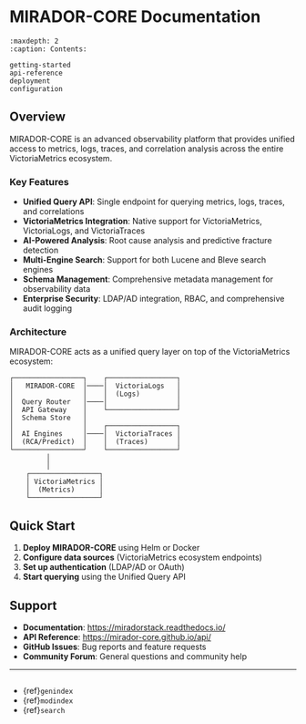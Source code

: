 # MIRADOR-CORE Documentation

```{toctree}
:maxdepth: 2
:caption: Contents:

getting-started
api-reference
deployment
configuration
```

## Overview

MIRADOR-CORE is an advanced observability platform that provides unified access to metrics, logs, traces, and correlation analysis across the entire VictoriaMetrics ecosystem.

### Key Features

- **Unified Query API**: Single endpoint for querying metrics, logs, traces, and correlations
- **VictoriaMetrics Integration**: Native support for VictoriaMetrics, VictoriaLogs, and VictoriaTraces
- **AI-Powered Analysis**: Root cause analysis and predictive fracture detection
- **Multi-Engine Search**: Support for both Lucene and Bleve search engines
- **Schema Management**: Comprehensive metadata management for observability data
- **Enterprise Security**: LDAP/AD integration, RBAC, and comprehensive audit logging

### Architecture

MIRADOR-CORE acts as a unified query layer on top of the VictoriaMetrics ecosystem:

```
┌─────────────────┐    ┌─────────────────┐
│   MIRADOR-CORE  │────│  VictoriaLogs   │
│                 │    │  (Logs)         │
│  Query Router   │────│                 │
│  API Gateway    │    └─────────────────┘
│  Schema Store   │
│                 │    ┌─────────────────┐
│  AI Engines     │────│  VictoriaTraces │
│  (RCA/Predict)  │    │  (Traces)       │
└─────────────────┘    └─────────────────┘
         │
         │
    ┌─────────────────┐
    │ VictoriaMetrics │
    │  (Metrics)      │
    └─────────────────┘
```

## Quick Start

1. **Deploy MIRADOR-CORE** using Helm or Docker
2. **Configure data sources** (VictoriaMetrics ecosystem endpoints)
3. **Set up authentication** (LDAP/AD or OAuth)
4. **Start querying** using the Unified Query API

## Support

- **Documentation**: https://miradorstack.readthedocs.io/
- **API Reference**: https://mirador-core.github.io/api/
- **GitHub Issues**: Bug reports and feature requests
- **Community Forum**: General questions and community help

---

```{rubric} Indices and tables
```

* {ref}`genindex`
* {ref}`modindex`
* {ref}`search`